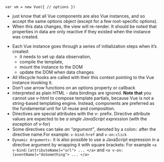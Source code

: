 `var vm = new Vue({ // options })`

- just know that all Vue components are also Vue instances, and so accept the same options object (except for a few root-specific options).
- When this data changes, the view will re-render. It should be noted that properties in data are only reactive if they existed when the instance was created.

* Each Vue instance goes through a series of initialization steps when it’s created:
  - it needs to set up data observation,
  - compile the template,
  - mount the instance to the DOM
  - update the DOM when data changes.
* All lifecycle hooks are called with their this context pointing to the Vue instance invoking it.
* Don’t use arrow functions on an options property or callback
* interpreted as plain HTML - data bindings are ignored. **Note that** you cannot use v-html to compose template partials, because Vue is not a string-based templating engine. Instead, components are preferred as the fundamental unit for UI reuse and composition.
* Directives are special attributes with the v- prefix. Directive attribute values are expected to be _a single JavaScript expression_ (with the exception of v-for)
* Some directives can take _an “argument”_, denoted by a colon`:` after the directive name.For example: `v-bind:href` and `v-on:click`
* `Dynamic Arguments:` it is also possible to use a JavaScript expression in a directive argument by wrapping it with square brackets: For example `<a v-bind:[attributeName]="url"> ... </a>` and `<a v-on:[eventName]="doSomething"> ... </a>`

